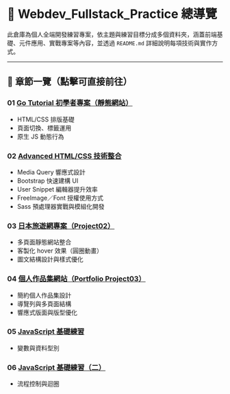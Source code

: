 # 🧭 Webdev_Fullstack_Practice 總導覽

此倉庫為個人全端開發練習專案，依主題與練習目標分成多個資料夾，涵蓋前端基礎、元件應用、實戰專案等內容，並透過 `README.md` 詳細說明每項技術與實作方式。

---

## 📁 章節一覽（點擊可直接前往）

### 01️ [Go Tutorial 初學者專案（靜態網站）](https://github.com/PengWorks1114/Webdev_Fullstack_Practice/tree/master/01.Go_Tutorial_Website_Project01)
- HTML/CSS 排版基礎
- 頁面切換、標籤運用
- 原生 JS 動態行為

### 02️ [Advanced HTML/CSS 技術整合](https://github.com/PengWorks1114/Webdev_Fullstack_Practice/tree/master/02.Advanced_HTML_CSS)
- Media Query 響應式設計
- Bootstrap 快速建構 UI
- User Snippet 編輯器提升效率
- FreeImage／Font 授權使用方式
- Sass 預處理器實戰與模組化開發

### 03️ [日本旅遊網專案（Project02）](https://github.com/PengWorks1114/Webdev_Fullstack_Practice/tree/master/03.Japan_TravelSite_Project02)
- 多頁面靜態網站整合
- 客製化 hover 效果（圓圈動畫）
- 圖文結構設計與樣式優化

### 04️ [個人作品集網站（Portfolio Project03）](https://github.com/PengWorks1114/Webdev_Fullstack_Practice/tree/master/04.Protfolio_Website_Project03)
- 簡約個人作品集設計
- 導覽列與多頁面結構
- 響應式版面與版型優化

### 05️ [JavaScript 基礎練習](https://github.com/PengWorks1114/Webdev_Fullstack_Practice/tree/master/05.JavaScript_Basics)
- 變數與資料型別


### 06️ [JavaScript 基礎練習（二）](https://github.com/PengWorks1114/Webdev_Fullstack_Practice/tree/master/06.JavaScript_Basics02)
- 流程控制與迴圈
